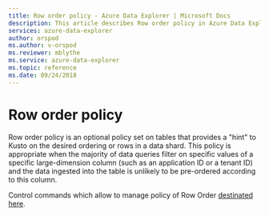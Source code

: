```yaml
---
title: Row order policy - Azure Data Explorer | Microsoft Docs
description: This article describes Row order policy in Azure Data Explorer.
services: azure-data-explorer
author: orspod
ms.author: v-orspod
ms.reviewer: mblythe
ms.service: azure-data-explorer
ms.topic: reference
ms.date: 09/24/2018
---
```

# Row order policy

Row order policy is an optional policy set on tables that provides a "hint" to Kusto
on the desired ordering or rows in a data shard. This policy is appropriate when
the majority of data queries filter on specific values of a specific large-dimension column
(such as an application ID or a tenant ID) and the data ingested into the table is unlikely
to be pre-ordered according to this column.

Control commands which allow to manage policy of Row Order [destinated here](../management/roworder-policy.md). 